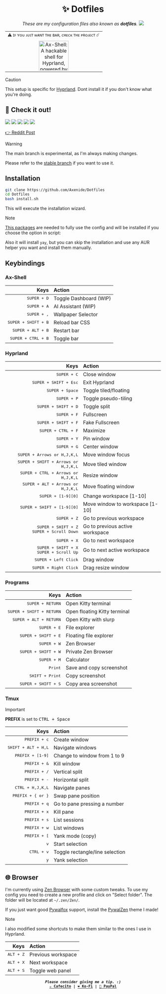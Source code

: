 <h1 align="center">✨ Dotfiles</h1>

<p align="center">
    <i>These are my configuration files also known as <b>dotfiles</b>.</i>
    <img src="screenshots/cover.png">
</p>

<table align="center">
  <tr>
    <td align="center"><sup>⚠️  ɪꜰ ʏᴏᴜ ᴊᴜꜱᴛ ᴡᴀɴᴛ ᴛʜᴇ ʙᴀʀ, ᴄʜᴇᴄᴋ ᴛʜᴇ ᴘʀᴏᴊᴇᴄᴛ ☄️</sup></td>
  </tr>
  <tr>
    <td align="center">
      <a href='https://github.com/Axenide/Ax-Shell' target='_blank'>
        <img style='border:0px;height:96px;' 
             src='https://raw.githubusercontent.com/Axenide/Ax-Shell/main/assets/cover.png' 
             border='0' alt='Ax-Shell: A hackable shell for Hyprland, powered by Fabric.' />
      </a>
    </td>
  </tr>
</table>

> [!CAUTION]
> This setup is specific for [Hyprland](https://github.com/hyprwm/Hyprland). Dont install it if you don't know what you're doing.

## 📸 Check it out!
![](screenshots/1.png)
![](screenshots/2.png)
![](screenshots/3.png)
![](screenshots/4.png)
![](screenshots/5.png)

[👉 Reddit Post](https://www.reddit.com/r/unixporn/comments/1hw6ur3/hyprland_are_we_fabricating_yet_wip/?utm_source=share&utm_medium=web3x&utm_name=web3xcss&utm_term=1&utm_content=share_button)

> [!WARNING]
> The main branch is experimental, as I'm always making changes.
>
> Please refer to the [stable branch](https://github.com/Axenide/Dotfiles/tree/stable) if you want to use it.

## Installation
```bash
git clone https://github.com/Axenide/Dotfiles
cd Dotfiles
bash install.sh
```
This will execute the installation wizard.

> [!NOTE]
> [This packages](https://github.com/Axenide/Dotfiles/blob/main/pacman/packages.txt) are needed to fully use the config and will be installed if you choose the option in script:

Also it will install `yay`, but you can skip the installation and use any AUR helper you want and install them manually. 

## Keybindings

### Ax-Shell

| Keys                                         | Action                          |
|---------------------------------------------:|:--------------------------------|
| <kbd>SUPER + D</kbd>                                  | Toggle Dashboard (WIP)                    |
| <kbd>SUPER + A</kbd>                                  | AI Assistant (WIP)              |
| <kbd>SUPER + ,</kbd>                                  | Wallpaper Selector              |
| <kbd>SUPER + SHIFT + B</kbd>                          | Reload bar CSS              |
| <kbd>SUPER + ALT + B</kbd>                            | Restart bar              |
| <kbd>SUPER + CTRL + B</kbd>                            | Toggle bar              |

### Hyprland

| Keys                                         | Action                          |
|---------------------------------------------:|:--------------------------------|
| <kbd>SUPER + C</kbd>                                  | Close window                    |
| <kbd>SUPER + SHIFT + Esc</kbd>                     | Exit Hyprland                   |
| <kbd>SUPER + Space</kbd>                              | Toggle tiled/floating           |
| <kbd>SUPER + P</kbd>                                  | Toggle pseudo-tiling            |
| <kbd>SUPER + SHIFT + D</kbd>                                  | Toggle split                    |
| <kbd>SUPER + F</kbd>                                  | Fullscreen                      |
| <kbd>SUPER + SHIFT + F</kbd>                          | Fake Fullscreen                 |
| <kbd>SUPER + CTRL + F</kbd>                            | Maximize                        |
| <kbd>SUPER + Y</kbd>                                  | Pin window                      |
| <kbd>SUPER + G</kbd>                                  | Center window                   |
| <kbd>SUPER + Arrows or H,J,K,L</kbd>                  | Move window focus               |
| <kbd>SUPER + SHIFT + Arrows or H,J,K,L</kbd>          | Move tiled window               |
| <kbd>SUPER + CTRL + Arrows or H,J,K,L</kbd>        | Resize window                   |
| <kbd>SUPER + ALT + Arrows or H,J,K,L</kbd>            | Move floating window            |
| <kbd>SUPER + [1-9][0]</kbd>                           | Change workspace [1-10]         |
| <kbd>SUPER + SHIFT + [1-9][0]</kbd>                   | Move window to workspace [1-10] |
| <kbd>SUPER + Z</kbd>                                  | Go to previous workspace        |
| <kbd>SUPER + SHIFT + Z</kbd><br><kbd>SUPER + Scroll Down</kbd> | Go to previous active workspace |
| <kbd>SUPER + X</kbd>                                  | Go to next workspace            |
| <kbd>SUPER + SHIFT + X</kbd><br><kbd>SUPER + Scroll Up</kbd>   | Go to next active workspace     |
| <kbd>SUPER + Left Click</kbd>                         | Drag window                     |
| <kbd>SUPER + Right Click</kbd>                        | Drag resize window              |

### Programs

| Keys                                         | Action                          |
|---------------------------------------------:|:--------------------------------|
| <kbd>SUPER + RETURN</kbd>                             | Open Kitty terminal             |
| <kbd>SUPER + SHIFT + RETURN</kbd>                     | Open floating Kitty terminal    |
| <kbd>SUPER + ALT + RETURN</kbd>                       | Open Kitty with slurp           |
| <kbd>SUPER + E</kbd>                                  | File explorer                   |
| <kbd>SUPER + SHIFT + E</kbd>                          | Floating file explorer          |
| <kbd>SUPER + W</kbd>                                  | Zen Browser                         |
| <kbd>SUPER + SHIFT + W</kbd>                          | Private Zen Browser                 |
| <kbd>SUPER + M</kbd>                                  | Calculator                   |
| <kbd>Print</kbd>                                      | Save and copy screenshot        |
| <kbd>SHIFT + Print</kbd>                              | Copy screenshot                 |
| <kbd>SUPER + SHIFT + S</kbd>                          | Copy area screenshot            |

### Tmux

> [!IMPORTANT]
> **PREFIX** is set to <kbd>CTRL + Space</kbd>

| Keys                | Action                          |
|--------------------:|:--------------------------------|
| <kbd>PREFIX + c</kbd>        | Create window                   |
| <kbd>SHIFT + ALT + H,L</kbd> | Navigate windows                |
| <kbd>PREFIX + [1-9]</kbd>    | Change to window from 1 to 9    |
| <kbd>PREFIX + &</kbd>        | Kill window                     |
| <kbd>PREFIX + /</kbd>        | Vertical split                  |
| <kbd>PREFIX + -</kbd>        | Horizontal split                |
| <kbd>CTRL + H,J,K,L</kbd>    | Navigate panes                  |
| <kbd>PREFIX + { or }</kbd>   | Swap pane position              |
| <kbd>PREFIX + q</kbd>        | Go to pane pressing a number    |
| <kbd>PREFIX + x</kbd>        | Kill pane                       |
| <kbd>PREFIX + s</kbd>        | List sessions                   |
| <kbd>PREFIX + w</kbd>        | List windows                    |
| <kbd>PREFIX + [</kbd>        | Yank mode (copy)                |
| <kbd>v</kbd>                 | Start selection                 |
| <kbd>CTRL + v</kbd>          | Toggle rectangle/line selection |
| <kbd>y</kbd>                 | Yank selection                  |

## 🌐 Browser
I'm currently using [Zen Browser](https://zen-browser.app/) with some custom tweaks. To use my config you need to create a new profile and click on "Select folder". The folder will be located at `~/.zen/Zen/`.

If you just want good [Pywalfox](https://github.com/Frewacom/pywalfox/) support, install the [PywalZen](https://zen-browser.app/themes/d2953516-d239-4ef8-aac5-b238e3dc0360) theme I made!

> [!NOTE]
> I also modified some shortcuts to make them similar to the ones I use in Hyprland.

| Keys                | Action                  |
|--------------------:|:------------------------|
| <kbd>ALT + Z</kbd>  | Previous workspace      |
| <kbd>ALT + X</kbd>  | Next workspace          |
| <kbd>ALT + S</kbd>  | Toggle web panel        |

<p align="center">
<samp>
  <sup>
    <b>
    <i>Please consider giving me a tip. :)</i>
    <br>
    <a href="https://cafecito.app/axenide">☕ Cafecito</a> |
    <a href="https://ko-fi.com/axenide">❤️ Ko-Fi</a> |
    <a href="https://paypal.me/Axenide">💸 PayPal</a>
  </sup>
</samp>
</p>
